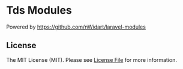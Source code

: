# Tds Modules

Powered by https://github.com/nWidart/laravel-modules

## License

The MIT License (MIT). Please see [License File](LICENSE.md) for more information.
